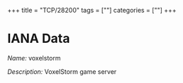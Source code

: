 +++
title = "TCP/28200"
tags = [""]
categories = [""]
+++

# IANA Data

_Name:_ voxelstorm

_Description:_ VoxelStorm game server

